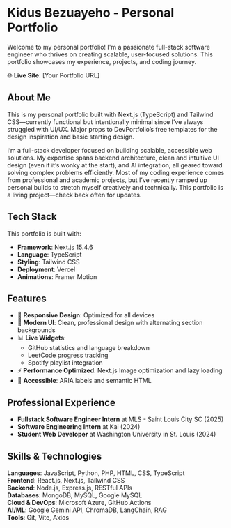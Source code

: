 # Kidus Bezuayeho - Personal Portfolio

Welcome to my personal portfolio! I'm a passionate full-stack software engineer who thrives on creating scalable, user-focused solutions. This portfolio showcases my experience, projects, and coding journey.

🌐 **Live Site**: [Your Portfolio URL]

## About Me

This is my personal portfolio built with Next.js (TypeScript) and Tailwind CSS—currently functional but intentionally minimal since I’ve always struggled with UI/UX. Major props to DevPortfolio’s free templates for the design inspiration and basic starting design.

I’m a full-stack developer focused on building scalable, accessible web solutions. My expertise spans backend architecture, clean and intuitive UI design (even if it’s wonky at the start), and AI integration, all geared toward solving complex problems efficiently. Most of my coding experience comes from professional and academic projects, but I’ve recently ramped up personal builds to stretch myself creatively and technically. This portfolio is a living project—check back often for updates.

## Tech Stack

This portfolio is built with:

- **Framework**: Next.js 15.4.6
- **Language**: TypeScript
- **Styling**: Tailwind CSS
- **Deployment**: Vercel
- **Animations**: Framer Motion

## Features

- 📱 **Responsive Design**: Optimized for all devices
- 🎨 **Modern UI**: Clean, professional design with alternating section backgrounds
- 📊 **Live Widgets**: 
  - GitHub statistics and language breakdown
  - LeetCode progress tracking
  - Spotify playlist integration
- ⚡ **Performance Optimized**: Next.js Image optimization and lazy loading
- 🎯 **Accessible**: ARIA labels and semantic HTML

## Professional Experience

- **Fullstack Software Engineer Intern** at MLS - Saint Louis City SC (2025)
- **Software Engineering Intern** at Kai (2024)
- **Student Web Developer** at Washington University in St. Louis (2024)

## Skills & Technologies

**Languages**: JavaScript, Python, PHP, HTML, CSS, TypeScript  
**Frontend**: React.js, Next.js, Tailwind CSS  
**Backend**: Node.js, Express.js, RESTful APIs  
**Databases**: MongoDB, MySQL, Google MySQL  
**Cloud & DevOps**: Microsoft Azure, GitHub Actions  
**AI/ML**: Google Gemini API, ChromaDB, LangChain, RAG  
**Tools**: Git, Vite, Axios
